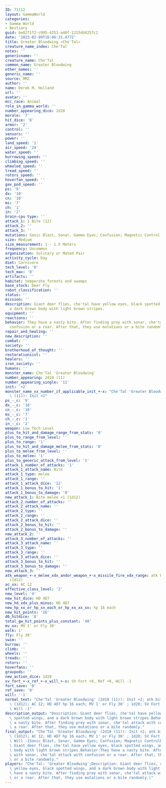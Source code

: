 ```yaml
---
ID: 71112
layout: GammaWorld
categories:
- Gamma World
- Bestiary
guid: be8271f2-c905-4251-a40f-1215dd4257c2
date: '2023-02-09T16:46:31.477Z'
title: Greater Bloodwing «Che'Tal»
creature_name_index: Che'Tal
notes: ''
genericname: ''
creature_name: Che'Tal
common_name: Greater Bloodwing
other_names: ''
generic_name: ''
source: MM2
author: ''
name: Derek M. Holland
url: ''
avatar: ''
mcc_race: Animal
role_in_gamma_world: ''
number_appearing_dice: 2d10
morale: '7'
hit_dice: '8'
armor: '2'
control: ''
sensors: ''
power: ''
land_speed: '1'
air_speed: '24'
water_speed: ''
burrowing_speed: ''
climbing_speed: ''
wheeled_speed: ''
tread_speed: ''
rotors_speed: ''
hoverfan_speed: ''
gav_pod_speed: ''
ps: '9'
dx: '10'
cn: '10'
ms: '7'
ch: '1'
in: '2'
brain-cpu type: ''
attack_1: 1 Bite (12)
attack_2: ''
attack_3: ''
mutations: Sonic Blast, Sonar, Gamma Eyes; Confusion; Magnetic Control
size: Medium
size_measurement: 1 - 1.5 Meters
frequency: Uncommon
organization: Solitary or Mated Pair
activity_cycle: Day
diet: Carnivore
tech_level: '0'
tech_max: '0'
artifacts: ''
habitat: temperate forests and swamps
base_stock: Deer Fly
robot_classification: ''
status: ''
mission: ''
description: Giant deer flies, che'tal have yellow eyes, black spotted wings, and
  a dark brown body with light brown stripes.
equipment: ''
reactions: ''
behavior: They have a nasty bite. After finding prey with sonar, che'tal attack with
  confusion or a roar. After that, they use mutations or a bite randomly.
repair_and_healing: ''
new_description: ''
combat: ''
society: ''
brotherhood_of_thought: ''
restorationsist: ''
healers: ''
iron_society: ''
humans: ''
monster_name: Che'Tal 'Greater Bloodwing'
number_appearing: 2d10 (11)
number_appearing_single: '11'
init: '+2'
monster_name_xx_number_if_applicable_init_+-x: "Che'Tal 'Greater Bloodwing' (2d10\
  \ (11)): Init +2"
ps_-_c: '9'
dx_-_c: '10'
cn_-_c: '10'
ms_-_c: '7'
ch_-_c: '1'
in_-_c: '2'
weapon: Low Tech Level
plus_to_hit_and_damage_range_from_stats: '0'
plus_to_range_from_level: ''
plus_to_range: '1'
plus_to_hit_and_damage_melee_from_stats: '0'
plus_to_melee_from_level: ''
plus_to_melee: '1'
plus_to_generic_attack_from_level: '1'
attack_1_number_of_attacks: '1'
attack_1_attack_name: Bite
attack_1_type: melee
attack_1_range: ''
attack_1_attack_dice: '12'
attack_1_bonus_to_hit: '1'
attack_1_bonus_to_damage: '0'
new_attack_1: Bite melee +1 (1d12)
attack_2_number_of_attacks: ''
attack_2_attack_name: ''
attack_2_type: ''
attack_2_range: ''
attack_2_attack_dice: ''
attack_2_bonus_to_hit: ''
attack_2_bonus_to_damage: ''
new_attack_2: ''
attack_3_number_of_attacks: ''
attack_3_attack_name: ''
attack_3_type: ''
attack_3_range: ''
attack_3_attack_dice: ''
attack_3_bonus_to_hit: ''
attack_3_bonus_to_damage: ''
new_attack_3: ''
atk_weapon_+-x_melee_xdx_andor_weapon_+-x_missile_fire_xdx_range: atk bite melee +1
  (1d12)
ac_xx: AC 12
effective_class_level: '2'
new_level: '4'
new_hit_dice: HD 4D7
new_hd_xdx_plus_minus: HD 4D7
new_hp_xx_or_hp_xx_each_or_hp_xx_xx_xx: hp 16 each
new_hit_points: '16'
d6_hitdice: '8'
total_gw_hit_points_plus_constant: '48'
mv_xx: MV 1' or Fly 30'
walk: 1'
fly: Fly 30'
swim: ''
burrow: ''
climb: ''
wheels: ''
treads: ''
rotors: ''
hoverfans: ''
gravpods: ''
new_action_dice: 1d20
sv_fort_+-x_ref_+-x_will_+-x: SV Fort +0, Ref +0, Will -1
fort_save: '0'
ref_save: '0'
will: '-1'
normal_text: "Che'Tal 'Greater Bloodwing' (2d10 (11)): Init +2; atk bite melee +1\
  \ (1d12); AC 12; HD 4D7 hp 16 each; MV 1' or Fly 30' ; 1d20; SV Fort +0, Ref +0,\
  \ Will -1"
description_output: "Description: Giant deer flies, che'tal have yellow eyes, black\
  \ spotted wings, and a dark brown body with light brown stripes.Behavior:They have\
  \ a nasty bite. After finding prey with sonar, che'tal attack with confusion or\
  \ a roar. After that, they use mutations or a bite randomly."
final_output: "Che'Tal 'Greater Bloodwing' (2d10 (11)): Init +2; atk bite melee +1\
  \ (1d12); AC 12; HD 4D7 hp 16 each; MV 1' or Fly 30' ; 1d20; SV Fort +0, Ref +0,\
  \ Will -1Sonic Blast, Sonar, Gamma Eyes; Confusion; Magnetic ControlDescription:\
  \ Giant deer flies, che'tal have yellow eyes, black spotted wings, and a dark brown\
  \ body with light brown stripes.Behavior:They have a nasty bite. After finding prey\
  \ with sonar, che'tal attack with confusion or a roar. After that, they use mutations\
  \ or a bite randomly."
players: "Che'Tal; 'Greater Bloodwing';Description: Giant deer flies, che'tal have\
  \ yellow eyes, black spotted wings, and a dark brown body with light brown stripes.Behavior:They\
  \ have a nasty bite. After finding prey with sonar, che'tal attack with confusion\
  \ or a roar. After that, they use mutations or a bite randomly.|"
---
```

</br>